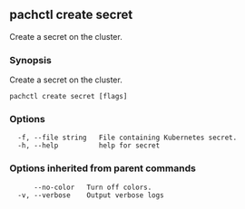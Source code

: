 ## pachctl create secret

Create a secret on the cluster.

### Synopsis

Create a secret on the cluster.

```
pachctl create secret [flags]
```

### Options

```
  -f, --file string   File containing Kubernetes secret.
  -h, --help          help for secret
```

### Options inherited from parent commands

```
      --no-color   Turn off colors.
  -v, --verbose    Output verbose logs
```

